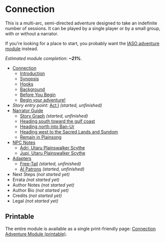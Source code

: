 # Connection

This is a multi-arc, semi-directed adventure designed to take an indefinite number of sessions.
It can be played by a single player or by a small group, with or without a narrator.

If you're looking for a place to start, you probably want the [IASO adventure module](../iaso) instead.

<!-- +template files story/connection web-table-of-contents -->

_Estimated module completion: **~21%**._

* [Connection](010-front-matter.md)
  * [Introduction](015-introduction.md)
  * [Synopsis](020-synopsis.md)
  * [Hooks](025-hooks.md)
  * [Background](030-background.md)
  * [Before You Begin](080-before-you-begin.md)
  * [Begin your adventure!](099-adventure.md)
* _Story entry point:_ [Act I](100-chapter-1.md) _(started, unfinished)_
* [Narrator Guide](800-narrator-guide.md)
  * [Story Graph](802-story-graph.md) _(started, unfinished)_
  * [Heading south toward the gulf coast](826-act2-south.md)
  * [Heading north into Ban-Ur](827-act2-north.md)
  * [Heading west to the Sacred Lands and Sundom](828-act2-west.md)
  * [Remain in Plainsong](829-remain-in-plainsong.md)
* [NPC Notes](840-npc-notes.md)
  * [Adri, Utaru Plainswalker Scythe](841-adri.md)
  * [Jupi, Utaru Plainswalker Scythe](845-jupi.md)
* [Adapters](850-adapters.md)
  * [Free-Tail](852-free-tail.md) _(started, unfinished)_
  * [AI Patrons](870-ai-patrons.md) _(started, unfinished)_
* Next Steps _(not started yet)_
* Errata _(not started yet)_
* Author Notes _(not started yet)_
* Author Bio _(not started yet)_
* Credits _(not started yet)_
* Legal _(not started yet)_

<!-- -template files story/connection web-table-of-contents -->

## Printable

The entire module is available as a single print-friendly page: [Connection Adventure Module (printable)](print.md).
